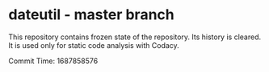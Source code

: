 # dateutil - master branch

This repository contains frozen state of the repository.
Its history is cleared. It is used only for static code
analysis with Codacy.

Commit Time: 1687858576